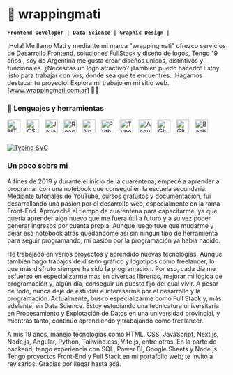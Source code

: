# 🦊 wrappingmati

**`Frontend Developer | Data Science | Graphic Design |`**

¡Hola! Me llamo Mati y mediante mi marca "wrappingmati" ofrezco servicios de Desarrollo Frontend, soluciones FullStack y diseño de logos, Tengo 19 años , soy de Argentina me gusta crear diseños unicos, distintivos y funcionales. ¿Necesitas un logo atractivo? ¡Tambien puedo hacerlo! Estoy listo para trabajar con vos, donde sea que te encuentres. ¡Hagamos destacar tu proyecto! Explora mi trabajo en mi sitio web. [www.wrappingmati.com.ar] 🚀✨

  

### 🧰 Lenguajes y herramientas

<img align="left" alt="HTML" width="30px" style="padding-right:10px;" src="https://cdn.jsdelivr.net/gh/devicons/devicon/icons/html5/html5-plain.svg" />
<img align="left" alt="CSS" width="30px" style="padding-right:10px;" src="https://cdn.jsdelivr.net/gh/devicons/devicon/icons/css3/css3-plain.svg" />
<img align="left" alt="JavaScript" width="30px" style="padding-right:10px;" src="https://cdn.jsdelivr.net/gh/devicons/devicon/icons/javascript/javascript-plain.svg" />
<img align="left" alt="React" width="30px" style="padding-right:10px;" src="https://cdn.jsdelivr.net/gh/devicons/devicon/icons/react/react-original.svg" />
<img align="left" alt="NodeJS" width="30px" style="padding-right:10px;" src="https://cdn.jsdelivr.net/gh/devicons/devicon/icons/nodejs/nodejs-original.svg" />
<img align="left" alt="Python" width="30px" style="padding-right:10px;" src="https://cdn.jsdelivr.net/gh/devicons/devicon/icons/python/python-plain.svg" />
<img align="left" alt="TypeScript" width="30px" style="padding-right:10px;" src="https://cdn.jsdelivr.net/gh/devicons/devicon/icons/typescript/typescript-plain.svg" />
<img align="left" alt="Angular" width="30px" style="padding-right:10px;" src="https://cdn.jsdelivr.net/gh/devicons/devicon/icons/angularjs/angularjs-plain.svg" />
<img align="left" alt="Git" width="30px" style="padding-right:10px;" src="https://cdn.jsdelivr.net/gh/devicons/devicon/icons/git/git-original.svg" />
<img align="left" alt="GitHub" width="30px" style="padding-right:10px;" src="https://cdn.jsdelivr.net/gh/devicons/devicon/icons/github/github-original.svg" />
<img align="left" alt="Bash" width="30px" style="padding-right:10px;" src="https://cdn.jsdelivr.net/gh/devicons/devicon/icons/bash/bash-original.svg" />
<br />

#
[![Typing SVG](https://readme-typing-svg.demolab.com?font=Fira+Code&pause=1000&width=435&lines=if+%22drink%22+%3D%3D+coffee%3A+++++code.compile())](https://git.io/typing-svg)
### Un poco sobre mi

A fines de 2019 y durante el inicio de la cuarentena, empecé a aprender a programar con una notebook que conseguí en la escuela secundaria. Mediante tutoriales de YouTube, cursos gratuitos y documentación, fui desarrollando una pasión por el desarrollo web, especialmente en la rama Front-End. Aproveché el tiempo de cuarentena para capacitarme, ya que quería aprender algo nuevo que me fuera útil a futuro y a su vez poder generar ingresos por cuenta propia. Aunque luego tuve que mudarme y dejar esa notebook atrás quedandome asi sin ningun tipo de herramienta para seguir programando, mi pasión por la programación ya habia nacido.

He trabajado en varios proyectos y aprendido nuevas tecnologías. Aunque también hago trabajos de diseño gráfico y logotipos como freelancer, lo que más disfruto siempre ha sido la programación. Por eso, cada día me esfuerzo en especializarme más en diversas librerías, mejorar mi lógica de programación y, algún día, conseguir un puesto fijo del cual vivir. A pesar de todo, nunca dejé de estudiar e interesarme por el desarrollo y la programación. Actualmente, busco especializarme como Full Stack y, más adelante, en Data Science. Estoy estudiando una tecnicatura universitaria en Procesamiento y Explotación de Datos en una universidad provincial, y mientras tanto, continúo aprendiendo y trabajando como freelancer.

A mis 19 años, manejo tecnologías como HTML, CSS, JavaScript, Next.js, Node.js, Angular, Python, Tailwind.css, Vite.js, entre otras. En la parte de backend, tengo experiencia con SQL, Power BI, Google Sheets y Node.js. Tengo proyectos Front-End y Full Stack en mi portafolio web; te invito a revisarlos. Gracias por llegar hasta acá.

